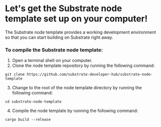 # Let's get the Substrate node template set up on your computer!
The Substrate node template provides a working development environment so that you can start building on Substrate right away.
### To compile the Substrate node template:
1. Open a terminal shell on your computer.
2. Clone the node template repository by running the following command:
```
git clone https://github.com/substrate-developer-hub/substrate-node-template
```
3. Change to the root of the node template directory by running the following command:
```
cd substrate-node-template
```
4. Compile the node template by running the following command:
```
cargo build --release
```
